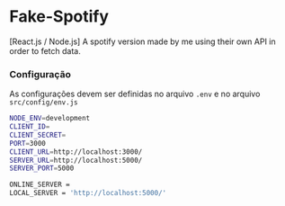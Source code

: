 # Fake-Spotify
[React.js / Node.js] A spotify version made by me using their own API in order to fetch data.

### Configuração
As configurações devem ser definidas no arquivo `.env` e no arquivo `src/config/env.js`

```sh
NODE_ENV=development
CLIENT_ID=
CLIENT_SECRET=
PORT=3000
CLIENT_URL=http://localhost:3000/
SERVER_URL=http://localhost:5000/
SERVER_PORT=5000
```

```sh
ONLINE_SERVER =
LOCAL_SERVER = 'http://localhost:5000/'
```